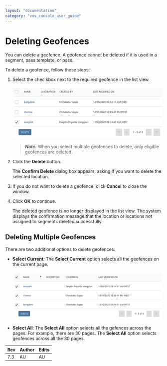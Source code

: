 ```yaml
---
layout: "documentation"
category: "vms_console_user_guide"
---
```

                             


Deleting Geofences
==================

You can delete a geofence. A geofence cannot be deleted if it is used in a segment, pass template, or pass.

To delete a geofence, follow these steps:

1.  Select the chec kbox next to the required geofence in the list view.
    
    ![](../Resources/Images/Engagement/Location/deletealocation_596x124.png)
    
    > **_Note:_** When you select multiple geofences to delete, only eligible geofences are deleted.
    
2.  Click the **Delete** button.
    
    The **Confirm Delete** dialog box appears, asking if you want to delete the selected location.
    
3.  If you do not want to delete a geofence, click **Cancel** to close the window.
4.  Click **OK** to continue.
    
    The deleted geofence is no longer displayed in the list view. The system displays the confirmation message that the location or locations not assigned to segments deleted successfully.
    

Deleting Multiple Geofences
---------------------------

There are two additional options to delete geofences:

*   **Select Current**: The **Select Current** option selects all the geofences on the current page.
    
    ![](../Resources/Images/Engagement/Location/selectcurrent_634x127.png)
    
*   **Select All**: The **Select All** option selects all the gefences across the pages. For example, there are 30 pages. The **Select All** option selects geofences across all the 30 pages.

  
| Rev | Author | Edits |
| --- | --- | --- |
| 7.3 | AU | AU |
